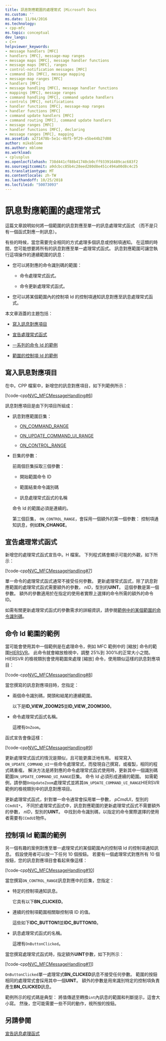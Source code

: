 ```yaml
---
title: 訊息對應範圍的處理常式 |Microsoft Docs
ms.custom: ''
ms.date: 11/04/2016
ms.technology:
- cpp-mfc
ms.topic: conceptual
dev_langs:
- C++
helpviewer_keywords:
- message handlers [MFC]
- handlers [MFC], message-map ranges
- message maps [MFC], message handler functions
- message maps [MFC], ranges
- control-notification messages [MFC]
- command IDs [MFC], message mapping
- message-map ranges [MFC]
- handlers [MFC]
- message handling [MFC], message handler functions
- mappings [MFC], message ranges
- command handling [MFC], command update handlers
- controls [MFC], notifications
- handler functions [MFC], message-map ranges
- handler functions [MFC]
- command update handlers [MFC]
- command routing [MFC], command update handlers
- message ranges [MFC]
- handler functions [MFC], declaring
- message ranges [MFC], mapping
ms.assetid: a271478b-5e1c-46f5-9f29-e5be44b27d08
author: mikeblome
ms.author: mblome
ms.workload:
- cplusplus
ms.openlocfilehash: 738d441cf88b41740cb0cff933916489cac683f2
ms.sourcegitcommit: a9dcbcc85b4c28eed280d8e451c494a00d8c4c25
ms.translationtype: MT
ms.contentlocale: zh-TW
ms.lasthandoff: 10/25/2018
ms.locfileid: "50073093"
---
```

# <a name="handlers-for-message-map-ranges"></a>訊息對應範圍的處理常式

這篇文章說明如何將一個範圍的訊息對應至單一的訊息處理常式函式 （而不是只有一個函式對應一則訊息）。

有些的時候，當您需要完全相同的方式處理多個訊息或控制項通知。 在這類的時間，您可能想要將所有的訊息對應至單一處理常式函式。 訊息對應範圍可讓您執行這項操作的連續範圍的訊息：

- 您可以將對應的命令識別碼的範圍：

   - 命令處理常式函式。

   - 命令更新處理常式函式。

- 您可以將某個範圍內的控制項 Id 的控制項通知訊息對應至訊息處理常式函式。

本文章涵蓋的主題包括：

- [寫入訊息對應項目](#_core_writing_the_message.2d.map_entry)

- [宣告處理常式函式](#_core_declaring_the_handler_function)

- [一系列的命令 Id 的範例](#_core_example_for_a_range_of_command_ids)

- [範圍的控制項 Id 的範例](#_core_example_for_a_range_of_control_ids)

##  <a name="_core_writing_the_message.2d.map_entry"></a> 寫入訊息對應項目

在中。CPP 檔案中，新增您的訊息對應項目，如下列範例所示：

[!code-cpp[NVC_MFCMessageHandling#6](../mfc/codesnippet/cpp/handlers-for-message-map-ranges_1.cpp)]

訊息對應項目是由下列項目所組成：

- 訊息對應範圍巨集：

   - [ON_COMMAND_RANGE](reference/message-map-macros-mfc.md#on_command_range)

   - [ON_UPDATE_COMMAND_UI_RANGE](reference/message-map-macros-mfc.md#on_update_command_ui_range)

   - [ON_CONTROL_RANGE](reference/message-map-macros-mfc.md#on_control_range)

- 巨集的參數：

   前兩個巨集採取三個參數：

   - 開始範圍命令 ID

   - 範圍結束命令識別碼

   - 訊息處理常式函式的名稱

   命令 Id 的範圍必須是連續的。

   第三個巨集， `ON_CONTROL_RANGE`，會採用一個額外的第一個參數： 控制項通知訊息，例如**EN_CHANGE**。

##  <a name="_core_declaring_the_handler_function"></a> 宣告處理常式函式

新增您的處理常式函式宣告中。H 檔案。 下列程式碼會顯示可能的外觀，如下所示：

[!code-cpp[NVC_MFCMessageHandling#7](../mfc/codesnippet/cpp/handlers-for-message-map-ranges_2.h)]

單一命令的處理常式函式通常不接受任何參數。 更新處理常式函式，除了訊息對應範圍的處理常式函式需要額外的參數， *nID*，型別的**UINT**。 這個參數是第一個參數。 額外的參數適用於在指定的使用者實際上選擇的命令所需的額外的命令 ID。

如需有關更新處理常式函式的參數需求的詳細資訊，請參閱[範例中的某個範圍的命令識別碼](#_core_example_for_a_range_of_command_ids)。

##  <a name="_core_example_for_a_range_of_command_ids"></a> 命令 Id 範圍的範例

當可能會使用其中一個範例是在處理命令，例如 MFC 範例中的 [縮放] 命令的範圍[HIERSVR](../visual-cpp-samples.md)。 此命令就會縮放檢視中，調整 25%到 300%的正常大小之間。 HIERSVR 的檢視類別會使用範圍來處理 [縮放] 命令，使用類似這樣的訊息對應項目：

[!code-cpp[NVC_MFCMessageHandling#8](../mfc/codesnippet/cpp/handlers-for-message-map-ranges_3.cpp)]

當您撰寫的訊息對應項目時，您指定：

- 兩個命令識別碼，開頭和結尾的連續範圍。

   以下是**ID_VIEW_ZOOM25**並**ID_VIEW_ZOOM300**。

- 命令處理常式函式名稱。

   這裡有`OnZoom`。

函式宣告會像這樣：

[!code-cpp[NVC_MFCMessageHandling#9](../mfc/codesnippet/cpp/handlers-for-message-map-ranges_4.h)]

更新處理常式函式的情況是類似，且可能更廣泛地有用。 經常寫入`ON_UPDATE_COMMAND_UI`一些命令處理常式，而發現自己撰寫，或複製，相同的程式碼重複。 解決方法是將對應的命令處理常式函式使用時，更新其中一個識別碼範圍`ON_UPDATE_COMMAND_UI_RANGE`巨集。 命令 Id 必須形成連續的範圍。 如需範例，請參閱`OnUpdateZoom`處理常式並將其`ON_UPDATE_COMMAND_UI_RANGE`HIERSVR 範例的檢視類別中的訊息對應項目。

更新處理常式函式，針對單一命令通常會採用單一參數， *pCmdUI*，型別的`CCmdUI*`。 不同於處理常式函式中，訊息對應範圍的更新處理常式函式不需要額外的參數， *nID*，型別的**UINT**。 中找到命令識別碼，以指定的命令實際選擇的使用者需要有`CCmdUI`物件。

##  <a name="_core_example_for_a_range_of_control_ids"></a> 控制項 Id 範圍的範例

另一個有趣的案例對應至單一處理常式的某個範圍內的控制項 Id 的控制項通知訊息。 假設使用者可以按一下任何 10 個按鈕。 若要有一個處理常式對應所有 10 個按鈕，您的訊息對應項目會看起來像這樣：

[!code-cpp[NVC_MFCMessageHandling#10](../mfc/codesnippet/cpp/handlers-for-message-map-ranges_5.cpp)]

當您撰寫`ON_CONTROL_RANGE`訊息對應中的巨集，您指定：

- 特定的控制項通知訊息。

   它具有以下**BN_CLICKED**。

- 連續的控制項範圍相關聯控制項 ID 的值。

   這些如下**IDC_BUTTON1**並**IDC_BUTTON10**。

- 訊息處理常式函式的名稱。

   這裡有`OnButtonClicked`。

當您撰寫處理常式函式時，指定額外**UINT**參數，如下列所示：

[!code-cpp[NVC_MFCMessageHandling#11](../mfc/codesnippet/cpp/handlers-for-message-map-ranges_6.cpp)]

`OnButtonClicked`單一處理常式**BN_CLICKED**訊息不接受任何參數。 範圍的按鈕相同的處理常式會採用其中一個**UINT**。 額外的參數是用來識別特定的控制項負責產生**BN_CLICKED**訊息。

範例所示的程式碼是典型： 將值傳遞至轉換`int`內訊息的範圍和判斷提示，這會大小寫。 然後，您可能需要一些不同的動作，視所按的按鈕。

## <a name="see-also"></a>另請參閱

[宣告訊息處理函式](../mfc/declaring-message-handler-functions.md)

